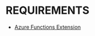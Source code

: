 # REQUIREMENTS

- [Azure Functions Extension](https://code.visualstudio.com/tutorials/functions-extension/getting-started)
